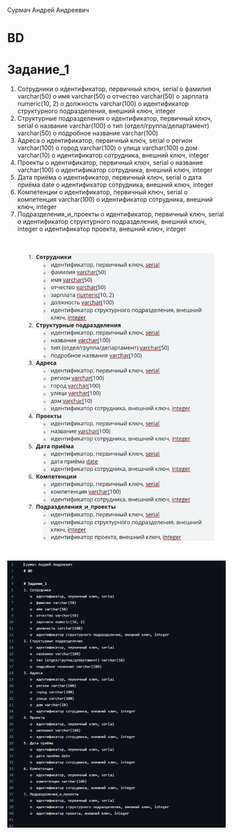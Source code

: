 Сурмач Андрей Андреевич
# BD

# Задание_1
1.	Сотрудники
   o	идентификатор, первичный ключ, serial
   o	фамилия varchar(50)
   o	имя varchar(50)
   o	отчество varchar(50)
   o	зарплата numeric(10, 2)
   o	должность varchar(100)
   o	идентификатор структурного подразделения, внешний ключ, integer
2.	Структурные подразделения
   o	идентификатор, первичный ключ, serial
   o	название varchar(100)
   o	тип (отдел/группа/департамент) varchar(50)
   o	подробное название varchar(100)
3.	Адреса
   o	идентификатор, первичный ключ, serial
   o	регион varchar(100)
   o	город varchar(100)
   o	улица varchar(100)
   o	дом varchar(10)
   o	идентификатор сотрудника, внешний ключ, integer
4.	Проекты
   o	идентификатор, первичный ключ, serial
   o	название varchar(100)
   o	идентификатор сотрудника, внешний ключ, integer
5.	Дата приёма
   o	идентификатор, первичный ключ, serial
   o	дата приёма date
   o	идентификатор сотрудника, внешний ключ, integer
6.	Компетенции
   o	идентификатор, первичный ключ, serial
   o	компетенция varchar(100)
   o	идентификатор сотрудника, внешний ключ, integer
7.	Подразделения_и_проекты
   o	идентификатор, первичный ключ, serial
   o	идентификатор структурного подразделения, внешний ключ, integer
   o	идентификатор проекта, внешний ключ, integer

![1](https://github.com/Aid1986/BD/blob/main/BD.png)

![2](https://github.com/Aid1986/BD/blob/main/BD_v_Git.png)
